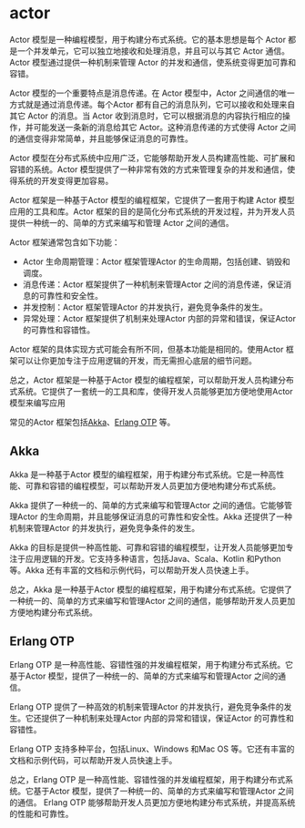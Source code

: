 # actor

Actor 模型是一种编程模型，用于构建分布式系统。它的基本思想是每个 Actor 都是一个并发单元，它可以独立地接收和处理消息，并且可以与其它 Actor 通信。Actor 模型通过提供一种机制来管理 Actor 的并发和通信，使系统变得更加可靠和容错。

Actor 模型的一个重要特点是消息传递。在 Actor 模型中，Actor 之间通信的唯一方式就是通过消息传递。每个Actor 都有自己的消息队列，它可以接收和处理来自其它 Actor 的消息。当 Actor 收到消息时，它可以根据消息的内容执行相应的操作，并可能发送一条新的消息给其它 Actor。这种消息传递的方式使得 Actor 之间的通信变得非常简单，并且能够保证消息的可靠性。

Actor 模型在分布式系统中应用广泛，它能够帮助开发人员构建高性能、可扩展和容错的系统。Actor 模型提供了一种非常有效的方式来管理复杂的并发和通信，使得系统的开发变得更加容易。

Actor 框架是一种基于Actor 模型的编程框架，它提供了一套用于构建 Actor 模型应用的工具和库。Actor 框架的目的是简化分布式系统的开发过程，并为开发人员提供一种统一的、简单的方式来编写和管理 Actor 之间的通信。

Actor 框架通常包含如下功能：

- Actor 生命周期管理：Actor 框架管理Actor 的生命周期，包括创建、销毁和调度。
- 消息传递：Actor 框架提供了一种机制来管理Actor 之间的消息传递，保证消息的可靠性和安全性。
- 并发控制：Actor 框架管理Actor 的并发执行，避免竞争条件的发生。
- 异常处理：Actor 框架提供了机制来处理Actor 内部的异常和错误，保证Actor 的可靠性和容错性。

Actor 框架的具体实现方式可能会有所不同，但基本功能是相同的。使用Actor 框架可以让你更加专注于应用逻辑的开发，而无需担心底层的细节问题。

总之，Actor 框架是一种基于Actor 模型的编程框架，可以帮助开发人员构建分布式系统。它提供了一套统一的工具和库，使得开发人员能够更加方便地使用Actor 模型来编写应用

常见的Actor 框架包括[Akka](#akka)、[Erlang OTP](#erlang-otp) 等。

## Akka

Akka 是一种基于Actor 模型的编程框架，用于构建分布式系统。它是一种高性能、可靠和容错的编程模型，可以帮助开发人员更加方便地构建分布式系统。

Akka 提供了一种统一的、简单的方式来编写和管理Actor 之间的通信。它能够管理Actor 的生命周期，并且能够保证消息的可靠性和安全性。Akka 还提供了一种机制来管理Actor 的并发执行，避免竞争条件的发生。

Akka 的目标是提供一种高性能、可靠和容错的编程模型，让开发人员能够更加专注于应用逻辑的开发。它支持多种语言，包括Java、Scala、Kotlin 和Python 等。Akka 还有丰富的文档和示例代码，可以帮助开发人员快速上手。

总之，Akka 是一种基于Actor 模型的编程框架，用于构建分布式系统。它提供了一种统一的、简单的方式来编写和管理Actor 之间的通信，能够帮助开发人员更加方便地构建分布式系统。

## Erlang OTP

Erlang OTP 是一种高性能、容错性强的并发编程框架，用于构建分布式系统。它基于Actor 模型，提供了一种统一的、简单的方式来编写和管理Actor 之间的通信。

Erlang OTP 提供了一种高效的机制来管理Actor 的并发执行，避免竞争条件的发生。它还提供了一种机制来处理Actor 内部的异常和错误，保证Actor 的可靠性和容错性。

Erlang OTP 支持多种平台，包括Linux、Windows 和Mac OS 等。它还有丰富的文档和示例代码，可以帮助开发人员快速上手。

总之，Erlang OTP 是一种高性能、容错性强的并发编程框架，用于构建分布式系统。它基于Actor 模型，提供了一种统一的、简单的方式来编写和管理Actor 之间的通信。 Erlang OTP 能够帮助开发人员更加方便地构建分布式系统，并提高系统的性能和可靠性。
